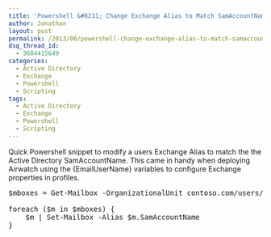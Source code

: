 ```yaml
---
title: 'Powershell &#8211; Change Exchange Alias to Match SamAccountName'
author: Jonathan
layout: post
permalink: /2013/06/powershell-change-exchange-alias-to-match-samaccountname/
dsq_thread_id:
  - 3684415649
categories:
  - Active Directory
  - Exchange
  - Powershell
  - Scripting
tags:
  - Active Directory
  - Exchange
  - Powershell
  - Scripting
---
```

Quick Powershell snippet to modify a users Exchange Alias to match the the Active Directory SamAccountName. This came in handy when deploying Airwatch using the {EmailUserName} variables to configure Exchange properties in profiles.

<pre class="brush: powershell; title: ; notranslate" title="">$mboxes = Get-Mailbox -OrganizationalUnit contoso.com/users/sales

foreach ($m in $mboxes) {
	$m | Set-Mailbox -Alias $m.SamAccountName
}
</pre>